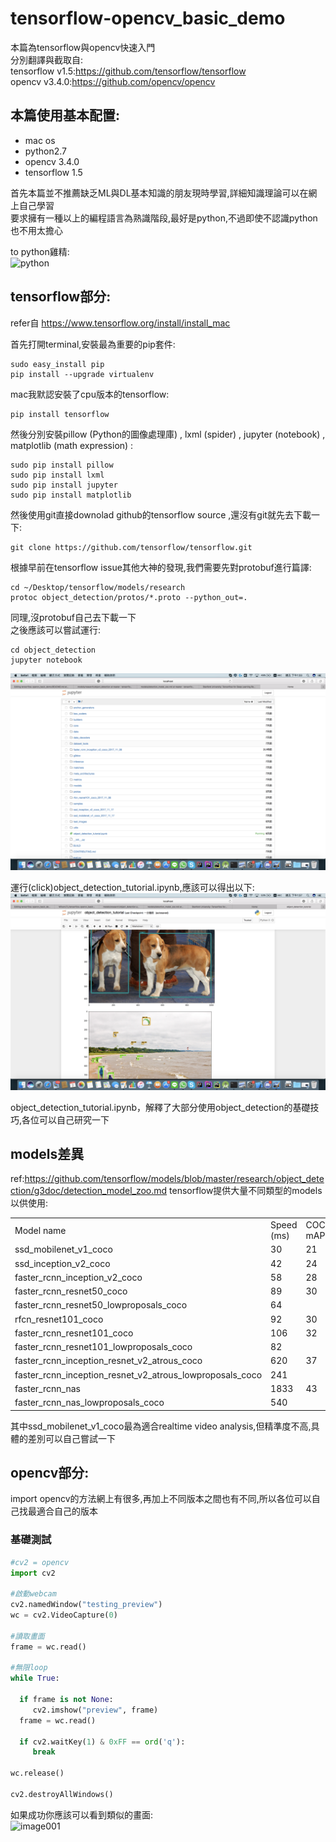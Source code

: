 # tensorflow-opencv_basic_demo

本篇為tensorflow與opencv快速入門 <br />
分別翻譯與截取自:<br />
tensorflow v1.5:https://github.com/tensorflow/tensorflow<br />
opencv v3.4.0:https://github.com/opencv/opencv<br />

## 本篇使用基本配置:
<ul>
  <li>mac os</li>
  <li>python2.7</li>
  <li>opencv 3.4.0</li>
  <li>tensorflow 1.5</li>
</ul>

首先本篇並不推薦缺乏ML與DL基本知識的朋友現時學習,詳細知識理論可以在網上自己學習<br />
要求擁有一種以上的編程語言為熟識階段,最好是python,不過即使不認識python也不用太擔心<br />

to python雞精:<br >
![python](http://coffeeghost.net/pybat/python_cheatsheet.png)

## tensorflow部分:<br />
refer自 https://www.tensorflow.org/install/install_mac<br />

首先打開terminal,安裝最為重要的pip套件:
```
sudo easy_install pip
pip install --upgrade virtualenv 
```

mac我默認安裝了cpu版本的tensorflow:
```
pip install tensorflow
```

然後分別安裝pillow (Python的圖像處理庫) , lxml (spider) , jupyter (notebook) , matplotlib (math expression) :
``` 
sudo pip install pillow
sudo pip install lxml
sudo pip install jupyter
sudo pip install matplotlib
```

然後使用git直接downolad github的tensorflow source ,還沒有git就先去下載一下:<br />
```
git clone https://github.com/tensorflow/tensorflow.git
```

根據早前在tensorflow issue其他大神的發現,我們需要先對protobuf進行篇譯: <br >
```
cd ~/Desktop/tensorflow/models/research
protoc object_detection/protos/*.proto --python_out=.
```
同理,沒protobuf自己去下載一下<br />
之後應該可以嘗試運行:
```
cd object_detection
jupyter notebook
```
![image002](https://github.com/WilsonLTL/tensorflow-opencv_basic_demo/blob/master/002.png)

運行(click)object_detection_tutorial.ipynb,應該可以得出以下:
![image003](https://github.com/WilsonLTL/tensorflow-opencv_basic_demo/blob/master/003.png)

object_detection_tutorial.ipynb，解釋了大部分使用object_detection的基礎技巧,各位可以自己研究一下<br >

## models差異
ref:https://github.com/tensorflow/models/blob/master/research/object_detection/g3doc/detection_model_zoo.md
tensorflow提供大量不同類型的models以供使用:
<table>
  <tr><td>Model name</td><td>Speed (ms)</td><td>COCO mAP[^1]</td></tr>
  <tr><td>ssd_mobilenet_v1_coco</td><td>30</td><td>21</td></tr>
  <tr><td>ssd_inception_v2_coco</td><td>42</td><td>24</td></tr>
  <tr><td>faster_rcnn_inception_v2_coco</td><td>58</td><td>28</td></tr>
  <tr><td>faster_rcnn_resnet50_coco</td><td>89</td><td>30</td></tr>
  <tr><td>faster_rcnn_resnet50_lowproposals_coco</td><td>64</td><td></td></tr>
  <tr><td>rfcn_resnet101_coco</td><td>92</td><td>30</td></tr>
  <tr><td>faster_rcnn_resnet101_coco</td><td>106</td><td>32</td></tr>
  <tr><td>faster_rcnn_resnet101_lowproposals_coco</td><td>82</td><td></td></tr>
  <tr><td>faster_rcnn_inception_resnet_v2_atrous_coco</td><td>620</td><td>37</td></tr>
  <tr><td>faster_rcnn_inception_resnet_v2_atrous_lowproposals_coco</td><td>241</td><td></td></tr>
  <tr><td>faster_rcnn_nas</td><td>1833</td><td>43</td></tr>
  <tr><td>faster_rcnn_nas_lowproposals_coco</td><td>540</td><td></td></tr>
</table>
其中ssd_mobilenet_v1_coco最為適合realtime video analysis,但精準度不高,具體的差別可以自己嘗試一下<br >

## opencv部分:<br />
import opencv的方法網上有很多,再加上不同版本之間也有不同,所以各位可以自己找最適合自己的版本<br >
### 基礎測試

```python
#cv2 = opencv
import cv2

#啟動webcam
cv2.namedWindow("testing_preview")
wc = cv2.VideoCapture(0)

#讀取畫面
frame = wc.read()

#無限loop
while True:

  if frame is not None:
     cv2.imshow("preview", frame)
  frame = wc.read()

  if cv2.waitKey(1) & 0xFF == ord('q'):
     break

wc.release()

cv2.destroyAllWindows()

```

如果成功你應該可以看到類似的畫面:<br >
![image001](https://github.com/WilsonLTL/tensorflow-opencv_basic_demo/blob/master/001.png)


